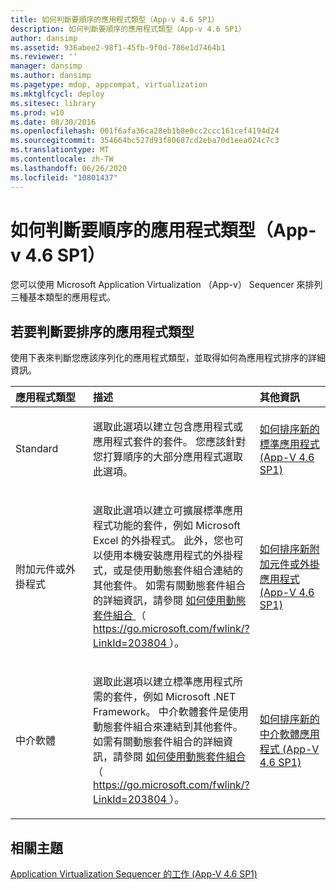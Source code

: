 ```yaml
---
title: 如何判斷要順序的應用程式類型（App-v 4.6 SP1）
description: 如何判斷要順序的應用程式類型（App-v 4.6 SP1）
author: dansimp
ms.assetid: 936abee2-98f1-45fb-9f0d-786e1d7464b1
ms.reviewer: ''
manager: dansimp
ms.author: dansimp
ms.pagetype: mdop, appcompat, virtualization
ms.mktglfcycl: deploy
ms.sitesec: library
ms.prod: w10
ms.date: 08/30/2016
ms.openlocfilehash: 001f6afa36ca28eb1b8e0cc2ccc161cef4194d24
ms.sourcegitcommit: 354664bc527d93f80687cd2eba70d1eea024c7c3
ms.translationtype: MT
ms.contentlocale: zh-TW
ms.lasthandoff: 06/26/2020
ms.locfileid: "10801437"
---
```

# 如何判斷要順序的應用程式類型（App-v 4.6 SP1）


您可以使用 Microsoft Application Virtualization （App-v） Sequencer 來排列三種基本類型的應用程式。

## 若要判斷要排序的應用程式類型


使用下表來判斷您應該序列化的應用程式類型，並取得如何為應用程式排序的詳細資訊。

<table>
<colgroup>
<col width="33%" />
<col width="33%" />
<col width="33%" />
</colgroup>
<thead>
<tr class="header">
<th align="left">應用程式類型</th>
<th align="left">描述</th>
<th align="left">其他資訊</th>
</tr>
</thead>
<tbody>
<tr class="odd">
<td align="left"><p>Standard</p></td>
<td align="left"><p>選取此選項以建立包含應用程式或應用程式套件的套件。 您應該針對您打算順序的大部分應用程式選取此選項。</p></td>
<td align="left"><p><a href="how-to-sequence-a-new-standard-application--app-v-46-sp1-.md" data-raw-source="[How to Sequence a New Standard Application (App-V 4.6 SP1)](how-to-sequence-a-new-standard-application--app-v-46-sp1-.md)">如何排序新的標準應用程式 (App-V 4.6 SP1)</a></p></td>
</tr>
<tr class="even">
<td align="left"><p>附加元件或外掛程式</p></td>
<td align="left"><p>選取此選項以建立可擴展標準應用程式功能的套件，例如 Microsoft Excel 的外掛程式。 此外，您也可以使用本機安裝應用程式的外掛程式，或是使用動態套件組合連結的其他套件。 如需有關動態套件組合的詳細資訊，請參閱 <a href="https://go.microsoft.com/fwlink/?LinkId=203804" data-raw-source="[How To Use Dynamic Suite Composition](https://go.microsoft.com/fwlink/?LinkId=203804)"> 如何使用動態套件組合 </a> （ <a href="https://go.microsoft.com/fwlink/?LinkId=203804" data-raw-source="https://go.microsoft.com/fwlink/?LinkId=203804"> https://go.microsoft.com/fwlink/?LinkId=203804 </a> ）。</p></td>
<td align="left"><p><a href="how-to-sequence-a-new-add-on-or-plug-in-application--app-v-46-sp1-.md" data-raw-source="[How to Sequence a New Add-on or Plug-in Application (App-V 4.6 SP1)](how-to-sequence-a-new-add-on-or-plug-in-application--app-v-46-sp1-.md)">如何排序新附加元件或外掛應用程式 (App-V 4.6 SP1)</a></p></td>
</tr>
<tr class="odd">
<td align="left"><p>中介軟體</p></td>
<td align="left"><p>選取此選項以建立標準應用程式所需的套件，例如 Microsoft .NET Framework。 中介軟體套件是使用動態套件組合來連結到其他套件。 如需有關動態套件組合的詳細資訊，請參閱 <a href="https://go.microsoft.com/fwlink/?LinkId=203804" data-raw-source="[How To Use Dynamic Suite Composition](https://go.microsoft.com/fwlink/?LinkId=203804)"> 如何使用動態套件組合 </a> （ <a href="https://go.microsoft.com/fwlink/?LinkId=203804" data-raw-source="https://go.microsoft.com/fwlink/?LinkId=203804"> https://go.microsoft.com/fwlink/?LinkId=203804 </a> ）。</p></td>
<td align="left"><p><a href="how-to-sequence-a-new-middleware-application--app-v-46-sp1-.md" data-raw-source="[How to Sequence a New Middleware Application (App-V 4.6 SP1)](how-to-sequence-a-new-middleware-application--app-v-46-sp1-.md)">如何排序新的中介軟體應用程式 (App-V 4.6 SP1)</a></p></td>
</tr>
</tbody>
</table>

 

## 相關主題


[Application Virtualization Sequencer 的工作 (App-V 4.6 SP1)](tasks-for-the-application-virtualization-sequencer--app-v-46-sp1-.md)

 

 





